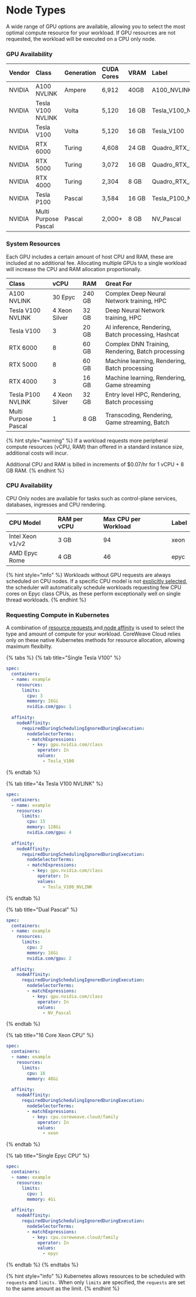 # Node Types

A wide range of GPU options are available, allowing you to select the most optimal compute resource for your workload. If GPU resources are not requested, the workload will be executed on a CPU only node.

### GPU Availability

| Vendor | Class | Generation | CUDA Cores | VRAM | Label |
| :--- | :--- | :--- | :--- | :--- | :--- |
| NVIDIA | A100 NVLINK | Ampere | 6,912 | 40GB | A100\_NVLINK |
| NVIDIA | Tesla V100 NVLINK | Volta | 5,120 | 16 GB | Tesla\_V100\_NVLINK |
| NVIDIA | Tesla V100 | Volta | 5,120 | 16 GB | Tesla\_V100 |
| NVIDIA | RTX 6000 | Turing | 4,608 | 24 GB | Quadro\_RTX\_6000 |
| NVIDIA | RTX 5000 | Turing | 3,072 | 16 GB | Quadro\_RTX\_5000 |
| NVIDIA | RTX 4000 | Turing | 2,304 | 8 GB  | Quadro\_RTX\_4000 |
| NVIDIA | Tesla P100 | Pascal | 3,584 | 16 GB | Tesla\_P100\_NVLINK |
| NVIDIA | Multi Purpose Pascal | Pascal | 2,000+ | 8 GB | NV\_Pascal |

### System Resources

Each GPU includes a certain amount of host CPU and RAM, these are included at no additional fee. Allocating multiple GPUs to a single workload will increase the CPU and RAM allocation proportionally.

| Class | vCPU | RAM | Great For |
| :--- | :--- | :--- | :--- |
| A100 NVLINK | 30 Epyc | 240 GB | Complex Deep Neural Network training, HPC |
| Tesla V100 NVLINK | 4 Xeon Silver | 32 GB | Deep Neural Network training, HPC |
| Tesla V100 | 3 | 20 GB | AI inference, Rendering, Batch processing, Hashcat |
| RTX 6000 | 8 | 60 GB | Complex DNN Training, Rendering, Batch processing |
| RTX 5000 | 8 | 60 GB | Machine learning, Rendering, Batch processing |
| RTX 4000 | 3 | 16 GB | Machine learning, Rendering, Game streaming |
| Tesla P100 NVLINK | 4 Xeon Silver | 32 GB | Entry level HPC, Rendering, Batch processing |
| Multi Purpose Pascal | 1 | 8 GB | Transcoding, Rendering, Game streaming, Batch |

{% hint style="warning" %}
If a workload requests more peripheral compute resources \(vCPU, RAM\) than offered in a standard instance size, additional costs will incur. 

Additional CPU and RAM is billed in increments of $0.07/hr for 1 vCPU + 8 GB RAM.
{% endhint %}

### CPU Availability

CPU Only nodes are available for tasks such as control-plane services, databases, ingresses and CPU rendering. 

| CPU Model | RAM per vCPU | Max CPU per Workload | Label |
| :--- | :--- | :--- | :--- |
| Intel Xeon v1/v2 | 3 GB | 94 | xeon |
| AMD Epyc Rome | 4 GB | 46 | epyc |

{% hint style="info" %}
Workloads without GPU requests are always scheduled on CPU nodes. If a specific CPU model is not [explicitly selected](node-types.md#requesting-compute-in-kubernetes), the scheduler will automatically schedule workloads requesting few CPU cores on Epyc class CPUs, as these perform exceptionally well on single thread workloads.
{% endhint %}

### Requesting Compute in Kubernetes

A combination of [resource requests ](https://kubernetes.io/docs/concepts/configuration/manage-resources-containers/#requests-and-limits)and[ node affinity](https://kubernetes.io/docs/concepts/scheduling-eviction/assign-pod-node/#node-affinity) is used to select the type and amount of compute for your workload. CoreWeave Cloud relies only on these native Kubernetes methods for resource allocation, allowing maximum flexibilty.

{% tabs %}
{% tab title="Single Tesla V100" %}
```yaml
spec:
  containers:
  - name: example
    resources:
      limits:
        cpu: 3
        memory: 16Gi
        nvidia.com/gpu: 1
        
  affinity:
    nodeAffinity:
      requiredDuringSchedulingIgnoredDuringExecution:
        nodeSelectorTerms:
        - matchExpressions:
          - key: gpu.nvidia.com/class
            operator: In
            values:
              - Tesla_V100
```
{% endtab %}

{% tab title="4x Tesla V100 NVLINK" %}
```yaml
spec:
  containers:
  - name: example
    resources:
      limits:
        cpu: 15
        memory: 128Gi
        nvidia.com/gpu: 4
        
  affinity:
    nodeAffinity:
      requiredDuringSchedulingIgnoredDuringExecution:
        nodeSelectorTerms:
        - matchExpressions:
          - key: gpu.nvidia.com/class
            operator: In
            values:
              - Tesla_V100_NVLINK
```
{% endtab %}

{% tab title="Dual Pascal" %}
```yaml
spec:
  containers:
  - name: example
    resources:
      limits:
        cpu: 2
        memory: 16Gi
        nvidia.com/gpu: 2
        
  affinity:
    nodeAffinity:
      requiredDuringSchedulingIgnoredDuringExecution:
        nodeSelectorTerms:
        - matchExpressions:
          - key: gpu.nvidia.com/class
            operator: In
            values:
              - NV_Pascal
```
{% endtab %}

{% tab title="16 Core Xeon CPU" %}
```yaml
spec:
  containers:
  - name: example
    resources:
      limits:
        cpu: 16
        memory: 48Gi
        
  affinity:
    nodeAffinity:
      requiredDuringSchedulingIgnoredDuringExecution:
        nodeSelectorTerms:
        - matchExpressions:
          - key: cpu.coreweave.cloud/family
            operator: In
            values:
              - xeon
```
{% endtab %}

{% tab title="Single Epyc CPU" %}
```yaml
spec:
  containers:
  - name: example
    resources:
      limits:
        cpu: 1
        memory: 4Gi
        
  affinity:
    nodeAffinity:
      requiredDuringSchedulingIgnoredDuringExecution:
        nodeSelectorTerms:
        - matchExpressions:
          - key: cpu.coreweave.cloud/family
            operator: In
            values:
              - epyc
```
{% endtab %}
{% endtabs %}

{% hint style="info" %}
Kubernetes allows resources to be scheduled with `requests` and `limits.` When only `limits` are specified, the `requests` are set to the same amount as the limit.
{% endhint %}

